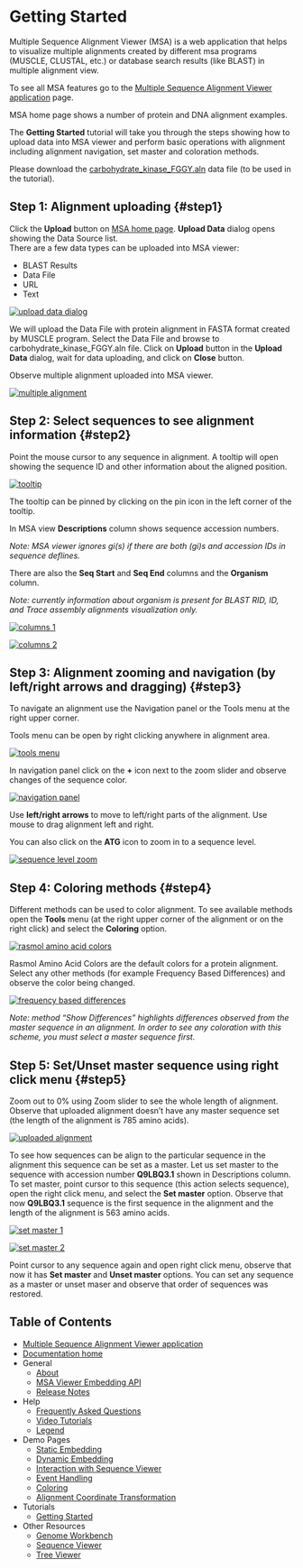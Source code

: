 <div class="node clear-block">

<div class="content">

Getting Started
===============

Multiple Sequence Alignment Viewer (MSA) is a web application that helps
to visualize multiple alignments created by different msa programs
(MUSCLE, CLUSTAL, etc.) or database search results (like BLAST) in
multiple alignment view.

To see all MSA features go to the [Multiple Sequence Alignment Viewer
application](/projects/msaviewer/) page.

MSA home page shows a number of protein and DNA alignment examples.

The **Getting Started** tutorial will take you through the steps showing
how to upload data into MSA viewer and perform basic operations with
alignment including alignment navigation, set master and coloration
methods.

Please download the
[carbohydrate\_kinase\_FGGY.aln](ftp://ftp.ncbi.nlm.nih.gov/toolbox/gbench/samples/carbohydrate_kinase_FGGY.aln)
data file (to be used in the tutorial).

Step 1: Alignment uploading {#step1}
---------------------------

Click the **Upload** button on [MSA home page](/projects/msaviewer/).
**Upload Data** dialog opens showing the Data Source list.\
 There are a few data types can be uploaded into MSA viewer:

-   BLAST Results
-   Data File
-   URL
-   Text

[![upload data
dialog](/core/assets/msaviewer/images/upload-data-dialog.png)](/@msaviewer/images/upload-data-dialog.png)

We will upload the Data File with protein alignment in FASTA format
created by MUSCLE program. Select the Data File and browse to
carbohydrate\_kinase\_FGGY.aln file. Click on **Upload** button in the
**Upload Data** dialog, wait for data uploading, and click on **Close**
button.

Observe multiple alignment uploaded into MSA viewer.

[![multiple
alignment](/core/assets/msaviewer/images/multiple-alignment.png)](/@msaviewer/images/multiple-alignment.png)

Step 2: Select sequences to see alignment information {#step2}
-----------------------------------------------------

Point the mouse cursor to any sequence in alignment. A tooltip will open
showing the sequence ID and other information about the aligned
position.

[![tooltip](/core/assets/msaviewer/images/tooltip.png)](/@msaviewer/images/tooltip.png)

The tooltip can be pinned by clicking on the pin icon in the left corner
of the tooltip.

In MSA view **Descriptions** column shows sequence accession numbers.

*Note: MSA viewer ignores gi(s) if there are both (gi)s and accession
IDs in sequence deflines.*

There are also the **Seq Start** and **Seq End** columns and the
**Organism** column.

*Note: currently information about organism is present for BLAST RID,
ID, and Trace assembly alignments visualization only.*

[![columns
1](/core/assets/msaviewer/images/columns1.png)](/@msaviewer/images/columns1.png)

[![columns
2](/core/assets/msaviewer/images/columns2.png)](/@msaviewer/images/columns2.png)

Step 3: Alignment zooming and navigation (by left/right arrows and dragging) {#step3}
----------------------------------------------------------------------------

To navigate an alignment use the Navigation panel or the Tools menu at
the right upper corner.

Tools menu can be open by right clicking anywhere in alignment area.

[![tools
menu](/core/assets/msaviewer/images/tools-menu.png)](/@msaviewer/images/tools-menu.png)

In navigation panel click on the **+** icon next to the zoom slider and
observe changes of the sequence color.

[![navigation
panel](/core/assets/msaviewer/images/navigation-panel.png)](/@msaviewer/images/navigation-panel.png)

Use **left/right arrows** to move to left/right parts of the alignment.
Use mouse to drag alignment left and right.

You can also click on the **ATG** icon to zoom in to a sequence level.

[![sequence level
zoom](/core/assets/msaviewer/images/sequence-level-zoom.png)](/@msaviewer/images/sequence-level-zoom.png)

Step 4: Coloring methods {#step4}
------------------------

Different methods can be used to color alignment. To see available
methods open the **Tools** menu (at the right upper corner of the
alignment or on the right click) and select the **Coloring** option.

[![rasmol amino acid
colors](/core/assets/msaviewer/images/rasmol-amino-acid-colors.png)](/@msaviewer/images/rasmol-amino-acid-colors.png)

Rasmol Amino Acid Colors are the default colors for a protein alignment.
Select any other methods (for example Frequency Based Differences) and
observe the color being changed.

[![frequency based
differences](/core/assets/msaviewer/images/frequency-based-differences.png)](/@msaviewer/images/frequency-based-differences.png)

*Note: method “Show Differences” highlights differences observed from
the master sequence in an alignment. In order to see any coloration with
this scheme, you must select a master sequence first.*

Step 5: Set/Unset master sequence using right click menu {#step5}
--------------------------------------------------------

Zoom out to 0% using Zoom slider to see the whole length of alignment.
Observe that uploaded alignment doesn’t have any master sequence set
(the length of the alignment is 785 amino acids).

[![uploaded
alignment](/core/assets/msaviewer/images/uploaded-alignment.png)](/@msaviewer/images/uploaded-alignment.png)

To see how sequences can be align to the particular sequence in the
alignment this sequence can be set as a master. Let us set master to the
sequence with accession number **Q9LBQ3.1** shown in Descriptions
column. To set master, point cursor to this sequence (this action
selects sequence), open the right click menu, and select the **Set
master** option. Observe that now **Q9LBQ3.1** sequence is the first
sequence in the alignment and the length of the alignment is 563 amino
acids.

[![set master
1](/core/assets/msaviewer/images/set-master1.png)](/@msaviewer/images/set-master1.png)

[![set master
2](/core/assets/msaviewer/images/set-master2.png)](/@msaviewer/images/set-master2.png)

Point cursor to any sequence again and open right click menu, observe
that now it has **Set master** and **Unset master** options. You can set
any sequence as a master or unset maser and observe that order of
sequences was restored.

</div>

</div>

<div id="shared-content-1" nid="4988">

Table of Contents
-----------------

-   [Multiple Sequence Alignment Viewer
    application](/projects/msaviewer/)
-   [Documentation home](/tools/msaviewer/)
-   General
    -   [About](/tools/msaviewer/about/)
    -   [MSA Viewer Embedding API](/tools/msaviewer/embedding-api/)
    -   [Release Notes](/tools/msaviewer/release-notes/)
-   Help
    -   [Frequently Asked Questions](/tools/msaviewer/faq/)
    -   [Video Tutorials](/tools/msaviewer/video/)
    -   [Legend](/tools/msaviewer/legend/)
-   Demo Pages
    -   [Static Embedding](/projects/msaviewer/demo_static.html)
    -   [Dynamic Embedding](/projects/msaviewer/demo_dynamic.html)
    -   [Interaction with Sequence
        Viewer](/projects/msaviewer/demo_sv.html)
    -   [Event Handling](/projects/msaviewer/demo_events.html)
    -   [Coloring](/projects/msaviewer/demo_coloring.html)
    -   [Alignment Coordinate
        Transformation](/projects/msaviewer/demo_mapping.html)
-   Tutorials
    -   [Getting Started](/tools/msaviewer/tutorial1)
-   Other Resources
    -   [Genome Workbench](/tools/gbench/)
    -   [Sequence Viewer](/projects/sviewer/)
    -   [Tree Viewer](/projects/treeview/)

</div>
